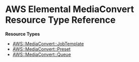 # AWS Elemental MediaConvert Resource Type Reference<a name="AWS_MediaConvert"></a>

**Resource Types**
+ [AWS::MediaConvert::JobTemplate](aws-resource-mediaconvert-jobtemplate.md)
+ [AWS::MediaConvert::Preset](aws-resource-mediaconvert-preset.md)
+ [AWS::MediaConvert::Queue](aws-resource-mediaconvert-queue.md)